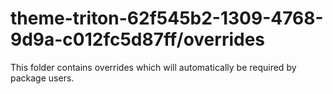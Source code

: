 # theme-triton-62f545b2-1309-4768-9d9a-c012fc5d87ff/overrides

This folder contains overrides which will automatically be required by package users.
